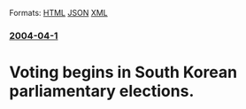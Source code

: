 
Formats: [HTML](/news/2004/04/1/voting-begins-in-south-korean-parliamentary-elections.html)  [JSON](/news/2004/04/1/voting-begins-in-south-korean-parliamentary-elections.json)  [XML](/news/2004/04/1/voting-begins-in-south-korean-parliamentary-elections.xml)  

### [2004-04-1](/news/2004/04/1/index.md)

##### 
#  Voting begins in South Korean parliamentary elections.



